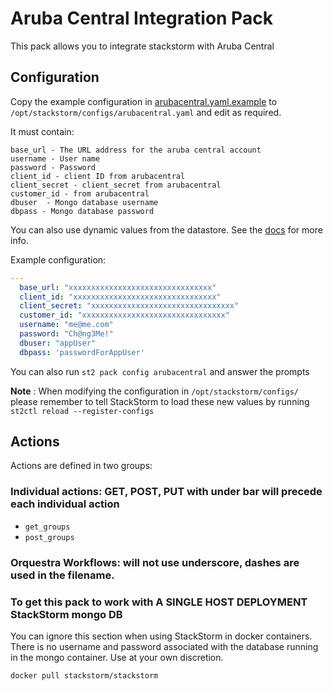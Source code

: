 # Aruba Central Integration Pack
This pack allows you to integrate stackstorm with Aruba Central

## Configuration
Copy the example configuration in [arubacentral.yaml.example](./arubacentral.yaml.example) to
`/opt/stackstorm/configs/arubacentral.yaml` and edit as required.

It must contain:

```
base_url - The URL address for the aruba central account
username - User name
password - Password
client_id - client ID from arubacentral
client_secret - client_secret from arubacentral
customer_id - from arubacentral
dbuser  - Mongo database username
dbpass - Mongo database password
```

You can also use dynamic values from the datastore. See the
[docs](https://docs.stackstorm.com/reference/pack_configs.html) for more info.

Example configuration:

```yaml
---
  base_url: "xxxxxxxxxxxxxxxxxxxxxxxxxxxxxxxx"
  client_id: "xxxxxxxxxxxxxxxxxxxxxxxxxxxxxxxx"
  client_secret: "xxxxxxxxxxxxxxxxxxxxxxxxxxxxxxxx"
  customer_id: "xxxxxxxxxxxxxxxxxxxxxxxxxxxxxxxx"
  username: "me@me.com"
  password: "Ch@ng3Me!"
  dbuser: "appUser"
  dbpass: 'passwordForAppUser'
```
You can also run `st2 pack config arubacentral` and answer the prompts

**Note** : When modifying the configuration in `/opt/stackstorm/configs/` please
           remember to tell StackStorm to load these new values by running
           `st2ctl reload --register-configs`


## Actions

Actions are defined in two groups:

### Individual actions: GET, POST, PUT with under bar will precede each individual action
* ``get_groups``
* ``post_groups``

### Orquestra Workflows: will not use underscore, dashes are used in the filename.


### To get this pack to work with A SINGLE HOST DEPLOYMENT StackStorm mongo DB
You can ignore this section when using StackStorm in docker containers. There is
no username and password associated with the database running in the mongo container.
Use at your own discretion.

```
docker pull stackstorm/stackstorm
```
